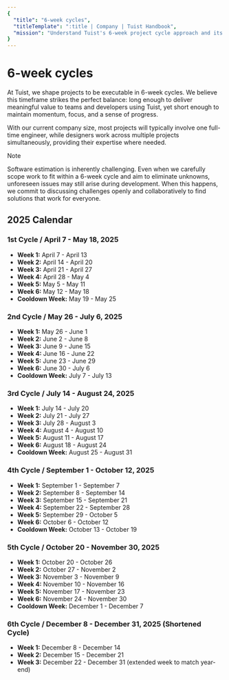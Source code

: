 ```yaml
---
{
  "title": "6-week cycles",
  "titleTemplate": ":title | Company | Tuist Handbook",
  "mission": "Understand Tuist's 6-week project cycle approach and its benefits"
}
---
```

# 6-week cycles

At Tuist, we shape projects to be executable in 6-week cycles. We believe this timeframe strikes the perfect balance: long enough to deliver meaningful value to teams and developers using Tuist, yet short enough to maintain momentum, focus, and a sense of progress.

With our current company size, most projects will typically involve one full-time engineer, while designers work across multiple projects simultaneously, providing their expertise where needed.

> [!NOTE]
> Software estimation is inherently challenging. Even when we carefully scope work to fit within a 6-week cycle and aim to eliminate unknowns, unforeseen issues may still arise during development. When this happens, we commit to discussing challenges openly and collaboratively to find solutions that work for everyone.

## 2025 Calendar

### 1st Cycle / April 7 - May 18, 2025
- **Week 1:** April 7 - April 13
- **Week 2:** April 14 - April 20
- **Week 3:** April 21 - April 27
- **Week 4:** April 28 - May 4
- **Week 5:** May 5 - May 11
- **Week 6:** May 12 - May 18
- **Cooldown Week:** May 19 - May 25

### 2nd Cycle / May 26 - July 6, 2025
- **Week 1:** May 26 - June 1
- **Week 2:** June 2 - June 8
- **Week 3:** June 9 - June 15
- **Week 4:** June 16 - June 22
- **Week 5:** June 23 - June 29
- **Week 6:** June 30 - July 6
- **Cooldown Week:** July 7 - July 13

### 3rd Cycle / July 14 - August 24, 2025
- **Week 1:** July 14 - July 20
- **Week 2:** July 21 - July 27
- **Week 3:** July 28 - August 3
- **Week 4:** August 4 - August 10
- **Week 5:** August 11 - August 17
- **Week 6:** August 18 - August 24
- **Cooldown Week:** August 25 - August 31

### 4th Cycle / September 1 - October 12, 2025
- **Week 1:** September 1 - September 7
- **Week 2:** September 8 - September 14
- **Week 3:** September 15 - September 21
- **Week 4:** September 22 - September 28
- **Week 5:** September 29 - October 5
- **Week 6:** October 6 - October 12
- **Cooldown Week:** October 13 - October 19

### 5th Cycle / October 20 - November 30, 2025
- **Week 1:** October 20 - October 26
- **Week 2:** October 27 - November 2
- **Week 3:** November 3 - November 9
- **Week 4:** November 10 - November 16
- **Week 5:** November 17 - November 23
- **Week 6:** November 24 - November 30
- **Cooldown Week:** December 1 - December 7

### 6th Cycle / December 8 - December 31, 2025 (Shortened Cycle)
- **Week 1:** December 8 - December 14
- **Week 2:** December 15 - December 21
- **Week 3:** December 22 - December 31 (extended week to match year-end)
